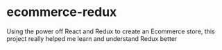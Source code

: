 # ecommerce-redux
Using the power off React and Redux to create an Ecommerce store, this project really helped me learn and understand Redux better
